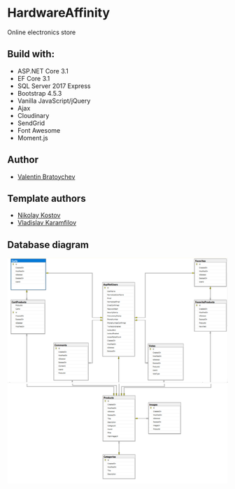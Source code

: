 # HardwareAffinity
Online electronics store

## Build with:

* ASP.NET Core 3.1
* EF Core 3.1
* SQL Server 2017 Express
* Bootstrap 4.5.3
* Vanilla JavaScript/jQuery
* Ajax
* Cloudinary
* SendGrid
* Font Awesome
* Moment.js

## Author

- [Valentin Bratoychev](https://github.com/vib1336)

## Template authors

- [Nikolay Kostov](https://github.com/NikolayIT)
- [Vladislav Karamfilov](https://github.com/vladislav-karamfilov)

## Database diagram

![Database diagram](/images/diagram1.PNG)
![Database diagram](/images/diagram2.PNG)